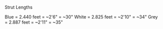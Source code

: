 Strut Lengths

Blue = 2.440 feet = ~2'6" = ~30"
White = 2.825 feet = ~2'10" = ~34"
Grey = 2.887 feet = ~2'11" = ~35"
